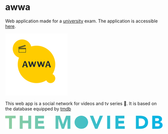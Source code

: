# awwa

Web application made for a [university](http://www.poliba.it/ "PoliBA") exam.
The application is accessible [here](http://awwa.sytes.net "facefilm site").

![awwa logo](./src/img/github-readme/logo.png "awwa logo")

This web app is a social network for videos and tv series :movie_camera:. It is based on the database equipped by [tmdb](https://www.themoviedb.org/)

![the movie db logo](./src/img/github-readme/tmdb-logo.svg "the movie db logo")